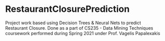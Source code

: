 # RestaurantClosurePrediction
Project work based using Decision Trees &amp; Neural Nets to predict Restaurant Closure.
Done as a part of CS235 - Data Mining Techniques coursework performed during Spring 2021 under Prof. Vagelis Papalexakis
